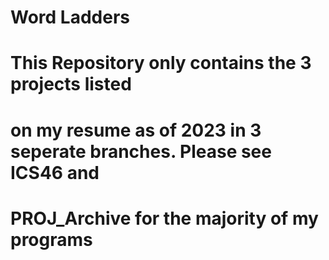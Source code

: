 # Word Ladders
#
# This Repository only contains the 3 projects listed
# on my resume as of 2023 in 3 seperate branches. Please see ICS46 and
# PROJ_Archive for the majority of my programs
